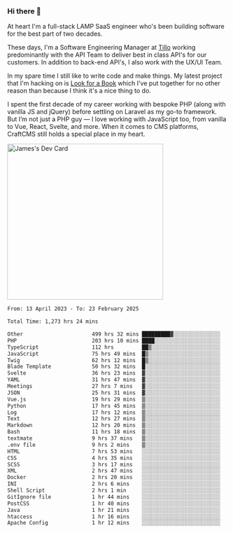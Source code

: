 ### Hi there 👋

<!--
**JamesNock/JamesNock** is a ✨ _special_ ✨ repository because its `README.md` (this file) appears on your GitHub profile.

Here are some ideas to get you started:

- 🔭 I’m currently working on ...
- 🌱 I’m currently learning ...
- 👯 I’m looking to collaborate on ...
- 🤔 I’m looking for help with ...
- 💬 Ask me about ...
- 📫 How to reach me: ...
- 😄 Pronouns: ...
- ⚡ Fun fact: ...
-->
At heart I'm a full-stack LAMP SaaS engineer who's been building software for the best part of two decades.

These days, I'm a Software Engineering Manager at [Tillo](https://www.tillo.io/) working predominantly with the API Team to deliver best in class API's for our customers. In addition to back-end API's, I also work with the UX/UI Team.

In my spare time I still like to write code and make things. My latest project that I'm hacking on is [Look for a Book](https://www.lookforabook.co.uk/) which I've put together for no other reason than because I think it's a nice thing to do.

I spent the first decade of my career working with bespoke PHP (along with vanilla JS and jQuery) before settling on Laravel as my go-to framework. But I’m not just a PHP guy — I love working with JavaScript too, from vanilla to Vue, React, Svelte, and more. When it comes to CMS platforms, CraftCMS still holds a special place in my heart.

<a href="https://app.daily.dev/h2onock"><img src="https://api.daily.dev/devcards/v2/XQraFlxE3JPWOlcSuOB2K.png?type=default&r=18u" width="356" alt="James's Dev Card"/></a>

<!--START_SECTION:waka-->

```txt
From: 13 April 2023 - To: 23 February 2025

Total Time: 1,273 hrs 24 mins

Other                      499 hrs 32 mins █████████▓░░░░░░░░░░░░░░░   39.23 %
PHP                        203 hrs 10 mins ████░░░░░░░░░░░░░░░░░░░░░   15.96 %
TypeScript                 112 hrs         ██▒░░░░░░░░░░░░░░░░░░░░░░   08.80 %
JavaScript                 75 hrs 49 mins  █▒░░░░░░░░░░░░░░░░░░░░░░░   05.95 %
Twig                       62 hrs 12 mins  █▒░░░░░░░░░░░░░░░░░░░░░░░   04.89 %
Blade Template             50 hrs 32 mins  █░░░░░░░░░░░░░░░░░░░░░░░░   03.97 %
Svelte                     36 hrs 23 mins  ▓░░░░░░░░░░░░░░░░░░░░░░░░   02.86 %
YAML                       31 hrs 47 mins  ▓░░░░░░░░░░░░░░░░░░░░░░░░   02.50 %
Meetings                   27 hrs 7 mins   ▓░░░░░░░░░░░░░░░░░░░░░░░░   02.13 %
JSON                       25 hrs 31 mins  ▓░░░░░░░░░░░░░░░░░░░░░░░░   02.00 %
Vue.js                     19 hrs 29 mins  ▒░░░░░░░░░░░░░░░░░░░░░░░░   01.53 %
Python                     17 hrs 45 mins  ▒░░░░░░░░░░░░░░░░░░░░░░░░   01.40 %
Log                        17 hrs 12 mins  ▒░░░░░░░░░░░░░░░░░░░░░░░░   01.35 %
Text                       12 hrs 27 mins  ▒░░░░░░░░░░░░░░░░░░░░░░░░   00.98 %
Markdown                   12 hrs 20 mins  ▒░░░░░░░░░░░░░░░░░░░░░░░░   00.97 %
Bash                       11 hrs 18 mins  ▒░░░░░░░░░░░░░░░░░░░░░░░░   00.89 %
textmate                   9 hrs 37 mins   ▒░░░░░░░░░░░░░░░░░░░░░░░░   00.76 %
.env file                  9 hrs 2 mins    ▒░░░░░░░░░░░░░░░░░░░░░░░░   00.71 %
HTML                       7 hrs 53 mins   ░░░░░░░░░░░░░░░░░░░░░░░░░   00.62 %
CSS                        4 hrs 35 mins   ░░░░░░░░░░░░░░░░░░░░░░░░░   00.36 %
SCSS                       3 hrs 17 mins   ░░░░░░░░░░░░░░░░░░░░░░░░░   00.26 %
XML                        2 hrs 47 mins   ░░░░░░░░░░░░░░░░░░░░░░░░░   00.22 %
Docker                     2 hrs 20 mins   ░░░░░░░░░░░░░░░░░░░░░░░░░   00.18 %
INI                        2 hrs 6 mins    ░░░░░░░░░░░░░░░░░░░░░░░░░   00.17 %
Shell Script               2 hrs 1 min     ░░░░░░░░░░░░░░░░░░░░░░░░░   00.16 %
GitIgnore file             1 hr 44 mins    ░░░░░░░░░░░░░░░░░░░░░░░░░   00.14 %
PostCSS                    1 hr 40 mins    ░░░░░░░░░░░░░░░░░░░░░░░░░   00.13 %
Java                       1 hr 21 mins    ░░░░░░░░░░░░░░░░░░░░░░░░░   00.11 %
htaccess                   1 hr 16 mins    ░░░░░░░░░░░░░░░░░░░░░░░░░   00.10 %
Apache Config              1 hr 12 mins    ░░░░░░░░░░░░░░░░░░░░░░░░░   00.09 %
```

<!--END_SECTION:waka-->
